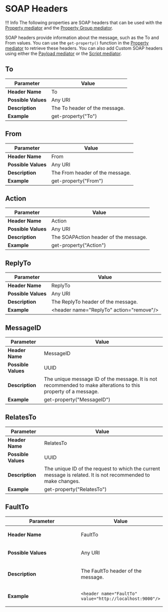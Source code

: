 # SOAP Headers

!!! Info
	The following properties are SOAP headers that can be used with the [Property mediator]({{base_path}}/reference/mediators/property-mediator) and the [Property Group mediator]({{base_path}}/reference/mediators/property-group-mediator).

SOAP headers provide information about the message, such as the To and
From values. You can use the `get-property()` function
in the [Property mediator]({{base_path}}/reference/mediators/property-mediator) to retrieve these
headers. You can also add Custom SOAP headers using either the
[Payload mediator]({{base_path}}/reference/mediators/payloadfactory-mediator)
or the [Script mediator]({{base_path}}/reference/mediators/script-mediator).

## To

|     Parameter       |           Value               |
|---------------------|-------------------------------|
| **Header Name**     | To                            |
| **Possible Values** | Any URI                       |
| **Description**     | The To header of the message. |
| **Example**         | get-property("To")            |

## From

|     Parameter       |           Value               |
|---------------------|---------------------------------|
| **Header Name**     | From                            |
| **Possible Values** | Any URI                         |
| **Description**     | The From header of the message. |
| **Example**         | get-property("From")            |

## Action

|     Parameter       |           Value               |
|---------------------|---------------------------------------|
| **Header Name**     | Action                                |
| **Possible Values** | Any URI                               |
| **Description**     | The SOAPAction header of the message. |
| **Example**         | get-property("Action")                |

## ReplyTo

|     Parameter       |           Value               |
|---------------------|--------------------------------------------|
| **Header Name**     | ReplyTo                                    |
| **Possible Values** | Any URI                                    |
| **Description**     | The ReplyTo header of the message.         |
| **Example**         | \<header name="ReplyTo" action="remove"/\> |

## MessageID

|     Parameter       |           Value               |
|---------------------|----------------------------------------------------------------------------------------------------------------|
| **Header Name**     | MessageID                                                                                                      |
| **Possible Values** | UUID                                                                                                           |
| **Description**     | The unique message ID of the message. It is not recommended to make alterations to this property of a message. |
| **Example**         | get-property("MessageID")                                                                                      |

## RelatesTo

|     Parameter       |           Value               |
|---------------------|--------------------------------------------------------------------------------------------------------------|
| **Header Name**     | RelatesTo                                                                                                    |
| **Possible Values** | UUID                                                                                                         |
| **Description**     | The unique ID of the request to which the current message is related. It is not recommended to make changes. |
| **Example**         | get-property("RelatesTo")                                                                                    |

## FaultTo

<table>
<colgroup>
<col style="width: 50%" />
<col style="width: 50%" />
</colgroup>
<tr>
	<th>Parameter</th>
	<th>Value</th>
</tr>
<tbody>
<tr class="odd">
<td><p><strong>Header Name</strong></p></td>
<td><p>FaultTo</p></td>
</tr>
<tr class="even">
<td><p><strong>Possible Values</strong></p></td>
<td><p>Any URI</p></td>
</tr>
<tr class="odd">
<td><p><strong>Description</strong></p></td>
<td><p>The FaultTo header of the message.</p></td>
</tr>
<tr class="even">
<td><p><strong>Example</strong></p></td>
<td><div class="content-wrapper">
<div class="code panel pdl" style="border-width: 1px;">
<div class="codeContent panelContent pdl">
<div class="sourceCode" id="cb1" data-syntaxhighlighter-params="brush: java; gutter: false; theme: Confluence" data-theme="Confluence" style="brush: java; gutter: false; theme: Confluence"><pre class="sourceCode java"><code class="sourceCode java"><span id="cb1-1"><a href="#cb1-1"></a>&lt;header name=<span class="st">&quot;FaultTo&quot;</span> value=<span class="st">&quot;http://localhost:9000&quot;</span>/&gt;</span></code></pre></div>
</div>
</div>
</div></td>
</tr>
</tbody>
</table>

